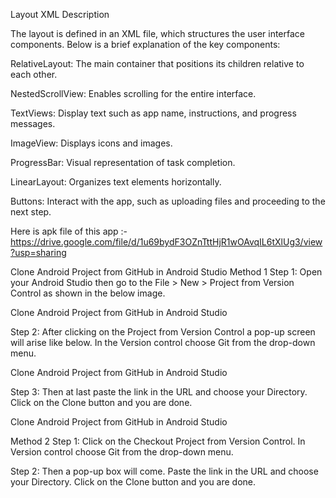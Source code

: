 Layout XML Description


The layout is defined in an XML file, which structures the user interface components. Below is a brief explanation of the key components:

RelativeLayout: The main container that positions its children relative to each other.

NestedScrollView: Enables scrolling for the entire interface.

TextViews: Display text such as app name, instructions, and progress messages.

ImageView: Displays icons and images.

ProgressBar: Visual representation of task completion.

LinearLayout: Organizes text elements horizontally.

Buttons: Interact with the app, such as uploading files and proceeding to the next step.


Here is apk file of this app :-
https://drive.google.com/file/d/1u69bydF3OZnTttHjR1wOAvqIL6tXlUg3/view?usp=sharing


Clone Android Project from GitHub in Android Studio
Method 1
Step 1: Open your Android Studio then go to the File > New > Project from Version Control as shown in the below image. 

Clone Android Project from GitHub in Android Studio

Step 2: After clicking on the Project from Version Control a pop-up screen will arise like below. In the Version control choose Git from the drop-down menu. 

Clone Android Project from GitHub in Android Studio

Step 3: Then at last paste the link in the URL and choose your Directory. Click on the Clone button and you are done.

Clone Android Project from GitHub in Android Studio

Method 2
Step 1: Click on the Checkout Project from Version Control. In Version control choose Git from the drop-down menu.



Step 2: Then a pop-up box will come. Paste the link in the URL and choose your Directory. Click on the Clone button and you are done.

